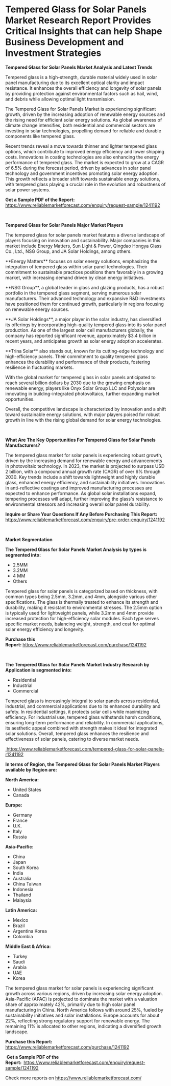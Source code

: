 <p><h1>Tempered Glass for Solar Panels Market Research Report Provides Critical Insights that can help Shape Business Development and Investment Strategies</h1></p><p><strong>Tempered Glass for Solar Panels Market Analysis and Latest Trends</strong></p>
<p><p>Tempered glass is a high-strength, durable material widely used in solar panel manufacturing due to its excellent optical clarity and impact resistance. It enhances the overall efficiency and longevity of solar panels by providing protection against environmental factors such as hail, wind, and debris while allowing optimal light transmission.</p><p>The Tempered Glass for Solar Panels Market is experiencing significant growth, driven by the increasing adoption of renewable energy sources and the rising need for efficient solar energy solutions. As global awareness of climate change intensifies, both residential and commercial sectors are investing in solar technologies, propelling demand for reliable and durable components like tempered glass.</p><p>Recent trends reveal a move towards thinner and lighter tempered glass options, which contribute to improved energy efficiency and lower shipping costs. Innovations in coating technologies are also enhancing the energy performance of tempered glass. The market is expected to grow at a CAGR of 6.5% during the forecast period, driven by advances in solar panel technology and government incentives promoting solar energy adoption. This growth reflects a broader shift towards sustainable energy solutions, with tempered glass playing a crucial role in the evolution and robustness of solar power systems.</p></p>
<p><strong>Get a Sample PDF of the Report:&nbsp;</strong> <a href="https://www.reliablemarketforecast.com/enquiry/request-sample/1241192?utm_campaign=2188&utm_medium=2&utm_source=Github&utm_content=ia&utm_term=30012025&utm_id=tempered-glass-for-solar-panels">https://www.reliablemarketforecast.com/enquiry/request-sample/1241192</a></p>
<p>&nbsp;</p>
<p><strong>Tempered Glass for Solar Panels Major Market Players</strong></p>
<p><p>The tempered glass for solar panels market features a diverse landscape of players focusing on innovation and sustainability. Major companies in this market include Energy Matters, Sun Light & Power, Qingdao Hongya Glass Co., Ltd., NSG Group, and JA Solar Holdings, among others.</p><p>**Energy Matters** focuses on solar energy solutions, emphasizing the integration of tempered glass within solar panel technologies. Their commitment to sustainable practices positions them favorably in a growing market, with increasing demand driven by clean energy initiatives.</p><p>**NSG Group**, a global leader in glass and glazing products, has a robust portfolio in the tempered glass segment, serving numerous solar manufacturers. Their advanced technology and expansive R&D investments have positioned them for continued growth, particularly in regions focusing on renewable energy sources.</p><p>**JA Solar Holdings**, a major player in the solar industry, has diversified its offerings by incorporating high-quality tempered glass into its solar panel production. As one of the largest solar cell manufacturers globally, the company has reported significant revenue, approximately $3.4 billion in recent years, and anticipates growth as solar energy adoption accelerates.</p><p>**Trina Solar** also stands out, known for its cutting-edge technology and high-efficiency panels. Their commitment to quality tempered glass enhances the durability and performance of their products, fostering resilience in fluctuating markets.</p><p>With the global market for tempered glass in solar panels anticipated to reach several billion dollars by 2030 due to the growing emphasis on renewable energy, players like Onyx Solar Group LLC and Polysolar are innovating in building-integrated photovoltaics, further expanding market opportunities.</p><p>Overall, the competitive landscape is characterized by innovation and a shift toward sustainable energy solutions, with major players poised for robust growth in line with the rising global demand for solar energy technologies.</p></p>
<p>&nbsp;</p>
<p><strong>What Are The Key Opportunities For Tempered Glass for Solar Panels Manufacturers?</strong></p>
<p><p>The tempered glass market for solar panels is experiencing robust growth, driven by the increasing demand for renewable energy and advancements in photovoltaic technology. In 2023, the market is projected to surpass USD 2 billion, with a compound annual growth rate (CAGR) of over 6% through 2030. Key trends include a shift towards lightweight and highly durable glass, enhanced energy efficiency, and sustainability initiatives. Innovations in anti-reflective coatings and improved manufacturing processes are expected to enhance performance. As global solar installations expand, tempering processes will adapt, further improving the glass's resistance to environmental stressors and increasing overall solar panel durability.</p></p>
<p><strong>Inquire or Share Your Questions If Any Before Purchasing This Report:</strong> <a href="https://www.reliablemarketforecast.com/enquiry/pre-order-enquiry/1241192?utm_campaign=2188&utm_medium=2&utm_source=Github&utm_content=ia&utm_term=30012025&utm_id=tempered-glass-for-solar-panels">https://www.reliablemarketforecast.com/enquiry/pre-order-enquiry/1241192</a></p>
<p>&nbsp;</p>
<p><strong>Market Segmentation</strong></p>
<p><strong>The Tempered Glass for Solar Panels Market Analysis by types is segmented into:</strong></p>
<p><ul><li>2.5MM</li><li>3.2MM</li><li>4 MM</li><li>Others</li></ul></p>
<p><p>Tempered glass for solar panels is categorized based on thickness, with common types being 2.5mm, 3.2mm, and 4mm, alongside various other specifications. The glass is thermally treated to enhance its strength and durability, making it resistant to environmental stresses. The 2.5mm option is typically used for lightweight panels, while 3.2mm and 4mm provide increased protection for high-efficiency solar modules. Each type serves specific market needs, balancing weight, strength, and cost for optimal solar energy efficiency and longevity.</p></p>
<p><strong>Purchase this Report:&nbsp;</strong><a href="https://www.reliablemarketforecast.com/purchase/1241192?utm_campaign=2188&utm_medium=2&utm_source=Github&utm_content=ia&utm_term=30012025&utm_id=tempered-glass-for-solar-panels">https://www.reliablemarketforecast.com/purchase/1241192</a></p>
<p>&nbsp;</p>
<p><strong>The Tempered Glass for Solar Panels Market Industry Research by Application is segmented into:</strong></p>
<p><ul><li>Residential</li><li>Industrial</li><li>Commercial</li></ul></p>
<p><p>Tempered glass is increasingly integral to solar panels across residential, industrial, and commercial applications due to its enhanced durability and safety. In residential settings, it protects solar cells while maximizing efficiency. For industrial use, tempered glass withstands harsh conditions, ensuring long-term performance and reliability. In commercial applications, its aesthetic appeal combined with strength makes it ideal for integrated solar solutions. Overall, tempered glass enhances the resilience and effectiveness of solar panels, catering to diverse market needs.</p></p>
<p><a href="https://www.reliablemarketforecast.com/tempered-glass-for-solar-panels-r1241192?utm_campaign=2188&utm_medium=2&utm_source=Github&utm_content=ia&utm_term=30012025&utm_id=tempered-glass-for-solar-panels">&nbsp;https://www.reliablemarketforecast.com/tempered-glass-for-solar-panels-r1241192</a></p>
<p><strong>In terms of Region, the Tempered Glass for Solar Panels Market Players available by Region are:</strong></p>
<p>
    <p> <strong> North America: </strong>
        <ul>
            <li>United States</li>
            <li>Canada</li>
        </ul>
        </p> 
    <p> <strong> Europe: </strong>
        <ul>
            <li>Germany</li>
            <li>France</li>
            <li>U.K.</li>
            <li>Italy</li>
            <li>Russia</li>
        </ul>
        </p> 
    <p> <strong> Asia-Pacific: </strong>
        <ul>
            <li>China</li>
            <li>Japan</li>
            <li>South Korea</li>
            <li>India</li>
            <li>Australia</li>
            <li>China Taiwan</li>
            <li>Indonesia</li>
            <li>Thailand</li>
            <li>Malaysia</li>
        </ul>
        </p> 
    <p> <strong> Latin America: </strong>
        <ul>
            <li>Mexico</li>
            <li>Brazil</li>
            <li>Argentina Korea</li>
            <li>Colombia</li>
        </ul>
        </p> 
    <p> <strong> Middle East & Africa: </strong>
        <ul>
            <li>Turkey</li>
            <li>Saudi</li>
            <li>Arabia</li>
            <li>UAE</li>
            <li>Korea</li>
        </ul>
    </p>
    </p>
<p><p>The tempered glass market for solar panels is experiencing significant growth across various regions, driven by increasing solar energy adoption. Asia-Pacific (APAC) is projected to dominate the market with a valuation share of approximately 42%, primarily due to high solar panel manufacturing in China. North America follows with around 25%, fueled by sustainability initiatives and solar installations. Europe accounts for about 22%, reflecting strong regulatory support for renewable energy. The remaining 11% is allocated to other regions, indicating a diversified growth landscape.</p></p>
<p><strong>Purchase this Report: </strong><a href="https://www.reliablemarketforecast.com/purchase/1241192?utm_campaign=2188&utm_medium=2&utm_source=Github&utm_content=ia&utm_term=30012025&utm_id=tempered-glass-for-solar-panels">https://www.reliablemarketforecast.com/purchase/1241192</a></p>
<p>&nbsp;<strong>Get a Sample PDF of the Report:&nbsp;&nbsp;</strong><a href="https://www.reliablemarketforecast.com/enquiry/request-sample/1241192?utm_campaign=2188&utm_medium=2&utm_source=Github&utm_content=ia&utm_term=30012025&utm_id=tempered-glass-for-solar-panels">https://www.reliablemarketforecast.com/enquiry/request-sample/1241192</a></p>
<p><strong></strong></p>
<p>Check more reports on <a href="https://www.reliablemarketforecast.com/?utm_campaign=2188&utm_medium=2&utm_source=Github&utm_content=ia&utm_term=30012025&utm_id=tempered-glass-for-solar-panels">https://www.reliablemarketforecast.com/</a></p>